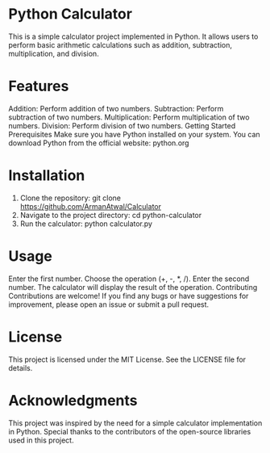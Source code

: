 # Python Calculator
This is a simple calculator project implemented in Python. It allows users to perform basic arithmetic calculations such as addition, subtraction, multiplication, and division.

# Features
Addition: Perform addition of two numbers.
Subtraction: Perform subtraction of two numbers.
Multiplication: Perform multiplication of two numbers.
Division: Perform division of two numbers.
Getting Started
Prerequisites
Make sure you have Python installed on your system. You can download Python from the official website: python.org

# Installation
1. Clone the repository:
git clone https://github.com/ArmanAtwal/Calculator
2. Navigate to the project directory:
cd python-calculator
3. Run the calculator:
python calculator.py

# Usage
Enter the first number.
Choose the operation (+, -, *, /).
Enter the second number.
The calculator will display the result of the operation.
Contributing
Contributions are welcome! If you find any bugs or have suggestions for improvement, please open an issue or submit a pull request.

# License
This project is licensed under the MIT License. See the LICENSE file for details.

# Acknowledgments
This project was inspired by the need for a simple calculator implementation in Python.
Special thanks to the contributors of the open-source libraries used in this project.

